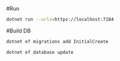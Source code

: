 #Run
```sh
dotnet run --urls=https://localhost:7184
```

#Build DB
```sh
dotnet ef migrations add InitialCreate
```

```sh
dotnet ef database update
```